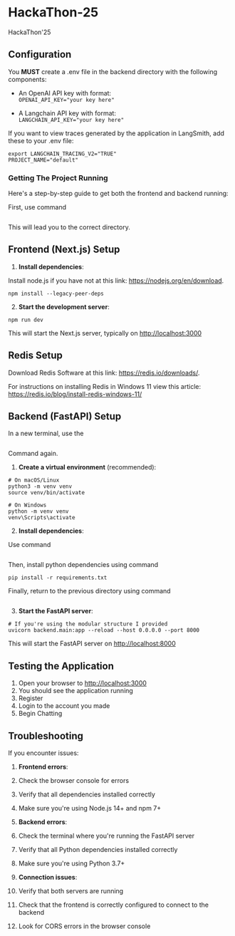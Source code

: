 # HackaThon-25
HackaThon'25

## Configuration 
You **MUST** create a .env file in the backend directory with the following components:
- An OpenAI API key with format:  
  `OPENAI_API_KEY="your key here"`
  
- A Langchain API key with format:  
  `LANGCHAIN_API_KEY="your key here"`

If you want to view traces generated by the application in LangSmith, add these to your .env file:
```
export LANGCHAIN_TRACING_V2="TRUE"
PROJECT_NAME="default"
```

### Getting The Project Running

Here's a step-by-step guide to get both the frontend and backend running:

First, use command

```cd textbook-chat-app
```

This will lead you to the correct directory.

## Frontend (Next.js) Setup

1. **Install dependencies**:

Install node.js if you have not at this link: https://nodejs.org/en/download.

```shellscript
npm install --legacy-peer-deps
```

2. **Start the development server**:

```shellscript
npm run dev
```

This will start the Next.js server, typically on [http://localhost:3000](http://localhost:3000)


## Redis Setup
Download Redis Software at this link: https://redis.io/downloads/.

For instructions on installing Redis in Windows 11 view this article: https://redis.io/blog/install-redis-windows-11/


## Backend (FastAPI) Setup
In a new terminal, use the 

```cd textbook-chat-app
```

Command again.

1. **Create a virtual environment** (recommended):

```shellscript
# On macOS/Linux
python3 -m venv venv
source venv/bin/activate

# On Windows
python -m venv venv
venv\Scripts\activate
```


2. **Install dependencies**:

Use command 
``` cd backend
```

Then, install python dependencies using command

```shellscript
pip install -r requirements.txt
```

Finally, return to the previous directory using command
```cd ..
```

3. **Start the FastAPI server**:

```shellscript
# If you're using the modular structure I provided
uvicorn backend.main:app --reload --host 0.0.0.0 --port 8000
```

This will start the FastAPI server on [http://localhost:8000](http://localhost:8000)



## Testing the Application

1. Open your browser to [http://localhost:3000](http://localhost:3000)
2. You should see the application running
3. Register
4. Login to the account you made
5. Begin Chatting

## Troubleshooting

If you encounter issues:

1. **Frontend errors**:

1. Check the browser console for errors
2. Verify that all dependencies installed correctly
3. Make sure you're using Node.js 14+ and npm 7+



2. **Backend errors**:

1. Check the terminal where you're running the FastAPI server
2. Verify that all Python dependencies installed correctly
3. Make sure you're using Python 3.7+



3. **Connection issues**:

1. Verify that both servers are running
2. Check that the frontend is correctly configured to connect to the backend
3. Look for CORS errors in the browser console


